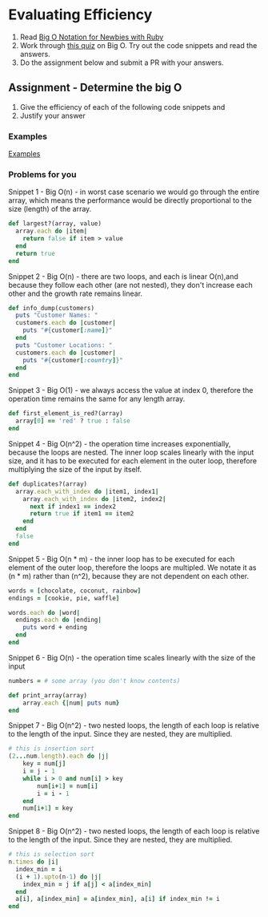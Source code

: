# Evaluating Efficiency

1. Read [Big O Notation for Newbies with Ruby](http://www.datakicks.com/2016/06/04/big-o-notation.html)
2. Work through [this quiz](http://www.codequizzes.com/computer-science/beginner/big-o-algorithms) on Big O. Try out the code snippets and read the answers.
3. Do the assignment below and submit a PR with your answers.


## Assignment - Determine the big O
1) Give the efficiency of each of the following code snippets and
2) Justify your answer

### Examples
[Examples](examples.md)

### Problems for you

Snippet 1 - Big O(n) - in worst case scenario we would go through the entire array, which means the performance would be directly proportional to the size (length) of the array.
```ruby
def largest?(array, value)
  array.each do |item|
    return false if item > value
  end
  return true
end
```

Snippet 2 - Big O(n) - there are two loops, and each is linear O(n),and because they follow each other (are not nested), they don't increase each other and the growth rate remains linear. 
```ruby
def info_dump(customers)
  puts "Customer Names: "
  customers.each do |customer|
    puts "#{customer[:name]}"
  end
  puts "Customer Locations: "
  customers.each do |customer|
    puts "#{customer[:country]}"
  end
end
```

Snippet 3 - Big O(1) - we always access the value at index 0, therefore the operation time remains the same for any length array.
```ruby
def first_element_is_red?(array)
  array[0] == 'red' ? true : false
end
```

Snippet 4 - Big O(n^2) - the operation time increases exponentially, because the loops are nested. The inner loop scales linearly with the input size, and it has to be executed for each element in the outer loop, therefore multiplying the size of the input by itself.
```ruby
def duplicates?(array)
  array.each_with_index do |item1, index1|
    array.each_with_index do |item2, index2|
      next if index1 == index2
      return true if item1 == item2
    end
  end
  false
end
```

Snippet 5 - Big O(n * m) - the inner loop has to be executed for each element of the outer loop, therefore the loops are multipled. We notate it as (n * m) rather than (n^2), because they are not dependent on each other.
```ruby
words = [chocolate, coconut, rainbow]
endings = [cookie, pie, waffle]

words.each do |word|
  endings.each do |ending|
    puts word + ending
  end
end
```

Snippet 6 - Big O(n) - the operation time scales linearly with the size of the input
```ruby
numbers = # some array (you don't know contents)

def print_array(array)
    array.each {|num| puts num}
end
```

Snippet 7 - Big O(n^2) - two nested loops, the length of each loop is relative to the length of the input. Since they are nested, they are multiplied.
```ruby
# this is insertion sort
(2...num.length).each do |j|
    key = num[j]
    i = j - 1
    while i > 0 and num[i] > key
        num[i+1] = num[i]
        i = i - 1
    end
    num[i+1] = key
end
```

Snippet 8 - Big O(n^2) - two nested loops, the length of each loop is relative to the length of the input. Since they are nested, they are multiplied.
```ruby
# this is selection sort
n.times do |i|
  index_min = i
  (i + 1).upto(n-1) do |j|
    index_min = j if a[j] < a[index_min]
  end
  a[i], a[index_min] = a[index_min], a[i] if index_min != i
end
```
